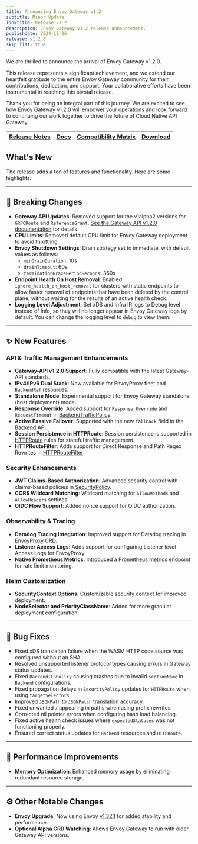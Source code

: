 ```yaml
---
title: Announcing Envoy Gateway v1.2
subtitle: Minor Update
linktitle: Release v1.2
description: Envoy Gateway v1.2 release announcement.
publishdate: 2024-11-06
release: v1.2.0
skip_list: true
---
```


We are thrilled to announce the arrival of Envoy Gateway v1.2.0.

This release represents a significant achievement, and we extend our heartfelt gratitude to the entire Envoy Gateway community for their contributions, dedication, and support. Your collaborative efforts have been instrumental in reaching this pivotal release.

Thank you for being an integral part of this journey. We are excited to see how Envoy Gateway v1.2.0 will empower your operations and look forward to continuing our work together to drive the future of Cloud Native API Gateway.

| [Release Notes][] | [Docs][docs] | [Compatibility Matrix][matrix] | [Download][] |
|-------------------|--------------|--------------------------------|--------------|

## What's New

The release adds a ton of features and functionality. Here are some highlights:

---

## 🚨 Breaking Changes

- **Gateway API Updates**: Removed support for the v1alpha2 versions for `GRPCRoute` and `ReferenceGrant`. [See the Gateway API v1.2.0 documentation](https://github.com/kubernetes-sigs/gateway-api/releases/tag/v1.2.0) for details.
- **CPU Limits**: Removed default CPU limit for Envoy Gateway deployment to avoid throttling.
- **Envoy Shutdown Settings**: Drain strategy set to immediate, with default values as follows:
  - `minDrainDuration`: 10s
  - `drainTimeout`: 60s
  - `terminationGracePeriodSeconds`: 360s
- **Endpoint Health On Host Removal**: Enabled `ignore_health_on_host_removal` for clusters with static endpoints to allow faster removal of endpoints that have been deleted by the control plane, without waiting for the results of an active health check.
- **Logging Level Adjustment**: Set xDS and Infra IR logs to Debug level instead of Info, so they will no longer appear in Envoy Gateway logs by default. You can change the logging level to `debug` to view them.

---

## ✨ New Features

### API & Traffic Management Enhancements
- **Gateway-API v1.2.0 Support**: Fully compatible with the latest Gateway-API standards.
- **IPv4/IPv6 Dual Stack**: Now available for EnvoyProxy fleet and `BackendRef` resources.
- **Standalone Mode**: Experimental support for Envoy Gateway standalone (host deployment) mode.
- **Response Override**: Added support for `Response Override` and `RequestTimeout` in [BackendTrafficPolicy](https://gateway.envoyproxy.io/docs/api/extension_types/#backendtrafficpolicy).
- **Active Passive Failover**: Supported with the new `fallback` field in the [Backend](https://gateway.envoyproxy.io/docs/api/extension_types/#backend) API.
- **Session Persistence in HTTPRoute**: Session persistence is supported in [HTTPRoute](https://gateway-api.sigs.k8s.io/reference/spec/#gateway.networking.k8s.io/v1.HTTPRoute) rules for stateful traffic management.
- **HTTPRouteFilter**: Adds support for Direct Response and Path Regex Rewrites in [HTTPRouteFilter](https://gateway.envoyproxy.io/docs/api/extension_types/#httproutefilter)

### Security Enhancements
- **JWT Claims-Based Authorization**: Advanced security control with claims-based policies in [SecurityPolicy](https://gateway.envoyproxy.io/docs/api/extension_types/#securitypolicy).
- **CORS Wildcard Matching**: Wildcard matching for `AllowMethods` and `AllowHeaders` settings.
- **OIDC Flow Support**: Added nonce support for OIDC authorization.

### Observability & Tracing
- **Datadog Tracing Integration**: Improved support for Datadog tracing in [EnvoyProxy](https://gateway.envoyproxy.io/docs/api/extension_types/#envoyproxy) CRD.
- **Listener Access Logs**: Adds support for configuring Listener level Access Logs for EnvoyProxy.
- **Native Prometheus Metrics**: Introduced a Prometheus metrics endpoint for rate limit monitoring.

### Helm Customization
- **SecurityContext Options**: Customizable security context for improved deployment.
- **NodeSelector and PriorityClassName**: Added for more granular deployment configuration.

---

## 🐞 Bug Fixes

- Fixed xDS translation failure when the WASM HTTP code source was configured without an SHA.
- Resolved unsupported listener protocol types causing errors in Gateway status updates.
- Fixed `BackendTLSPolicy` causing crashes due to invalid `sectionName` in `Backend` configurations.
- Fixed propagation delays in `SecurityPolicy` updates for `HTTPRoute` when using `targetSelectors`.
- Improved `JSONPath` to `JSONPatch` translation accuracy.
- Fixed unwanted `/` appearing in paths when using prefix rewrites.
- Corrected nil pointer errors when configuring hash load balancing.
- Fixed active health check issues where `expectedStatuses` was not functioning properly.
- Ensured correct status updates for `Backend` resources and `HTTPRoute`.

---

## 🚀 Performance Improvements

- **Memory Optimization**: Enhanced memory usage by eliminating redundant resource storage.

---

## ⚙️ Other Notable Changes

- **Envoy Upgrade**: Now using Envoy [v1.32.1](https://www.envoyproxy.io/docs/envoy/v1.32.1/version_history/v1.32/v1.32.1) for added stability and performance.
- **Optional Alpha CRD Watching**: Allows Envoy Gateway to run with older Gateway API versions.


[Release Notes]: ./notes/v1.2.0
[matrix]: ./matrix
[docs]: /v1.2/
[Download]: https://github.com/envoyproxy/gateway/releases/tag/v1.2.0

